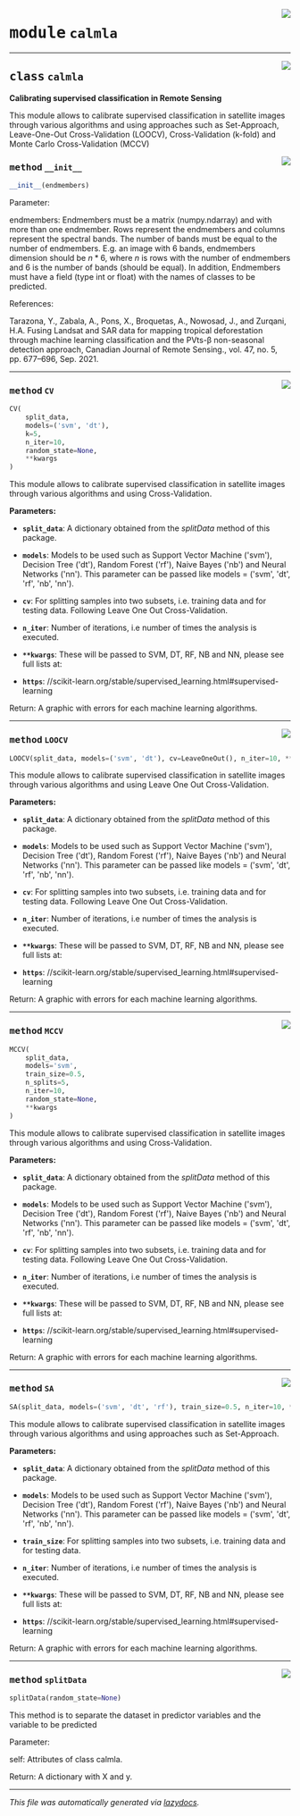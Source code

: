 <!-- markdownlint-disable -->

<a href="..\scikeo\calmla.py#L0"><img align="right" style="float:right;" src="https://img.shields.io/badge/-source-cccccc?style=flat-square"></a>

# <kbd>module</kbd> `calmla`






---

<a href="..\scikeo\calmla.py#L18"><img align="right" style="float:right;" src="https://img.shields.io/badge/-source-cccccc?style=flat-square"></a>

## <kbd>class</kbd> `calmla`
**Calibrating supervised classification in Remote Sensing** 

This module allows to calibrate supervised classification in satellite images through various algorithms and using approaches such as Set-Approach,  Leave-One-Out Cross-Validation (LOOCV), Cross-Validation (k-fold) and  Monte Carlo Cross-Validation (MCCV) 

<a href="..\scikeo\calmla.py#L27"><img align="right" style="float:right;" src="https://img.shields.io/badge/-source-cccccc?style=flat-square"></a>

### <kbd>method</kbd> `__init__`

```python
__init__(endmembers)
```

Parameter: 

 endmembers: Endmembers must be a matrix (numpy.ndarray) and with more than one endmember.   Rows represent the endmembers and columns represent the spectral bands.  The number of bands must be equal to the number of endmembers.  E.g. an image with 6 bands, endmembers dimension should be $n*6$, where $n$   is rows with the number of endmembers and 6 is the number of bands   (should be equal).  In addition, Endmembers must have a field (type int or float) with the names   of classes to be predicted. 

References: 

 Tarazona, Y., Zabala, A., Pons, X., Broquetas, A., Nowosad, J., and Zurqani, H.A.   Fusing Landsat and SAR data for mapping tropical deforestation through machine learning   classification and the PVts-β non-seasonal detection approach, Canadian Journal of Remote   Sensing., vol. 47, no. 5, pp. 677–696, Sep. 2021. 




---

<a href="..\scikeo\calmla.py#L321"><img align="right" style="float:right;" src="https://img.shields.io/badge/-source-cccccc?style=flat-square"></a>

### <kbd>method</kbd> `CV`

```python
CV(
    split_data,
    models=('svm', 'dt'),
    k=5,
    n_iter=10,
    random_state=None,
    **kwargs
)
```

This module allows to calibrate supervised classification in satellite images  through various algorithms and using Cross-Validation. 



**Parameters:**
 


 - <b>`split_data`</b>:  A dictionary obtained from the *splitData* method of this package. 


 - <b>`models`</b>:  Models to be used such as Support Vector Machine ('svm'), Decision Tree ('dt'), Random Forest ('rf'), Naive Bayes ('nb') and Neural Networks ('nn'). This parameter can be passed like models = ('svm', 'dt', 'rf', 'nb', 'nn'). 


 - <b>`cv`</b>:  For splitting samples into two subsets, i.e. training data and  for testing data. Following Leave One Out Cross-Validation. 


 - <b>`n_iter`</b>:  Number of iterations, i.e number of times the analysis is executed. 


 - <b>`**kwargs`</b>:  These will be passed to SVM, DT, RF, NB and NN, please see full lists at: 
 - <b>`https`</b>: //scikit-learn.org/stable/supervised_learning.html#supervised-learning 

Return:   A graphic with errors for each machine learning algorithms. 

---

<a href="..\scikeo\calmla.py#L223"><img align="right" style="float:right;" src="https://img.shields.io/badge/-source-cccccc?style=flat-square"></a>

### <kbd>method</kbd> `LOOCV`

```python
LOOCV(split_data, models=('svm', 'dt'), cv=LeaveOneOut(), n_iter=10, **kwargs)
```

This module allows to calibrate supervised classification in satellite images  through various algorithms and using Leave One Out Cross-Validation. 



**Parameters:**
 


 - <b>`split_data`</b>:  A dictionary obtained from the *splitData* method of this package. 


 - <b>`models`</b>:  Models to be used such as Support Vector Machine ('svm'), Decision Tree ('dt'), Random Forest ('rf'), Naive Bayes ('nb') and Neural Networks ('nn'). This parameter can be passed like models = ('svm', 'dt', 'rf', 'nb', 'nn'). 


 - <b>`cv`</b>:  For splitting samples into two subsets, i.e. training data and  for testing data. Following Leave One Out Cross-Validation. 


 - <b>`n_iter`</b>:  Number of iterations, i.e number of times the analysis is executed. 


 - <b>`**kwargs`</b>:  These will be passed to SVM, DT, RF, NB and NN, please see full lists at: 
 - <b>`https`</b>: //scikit-learn.org/stable/supervised_learning.html#supervised-learning 

Return:   A graphic with errors for each machine learning algorithms.  

---

<a href="..\scikeo\calmla.py#L422"><img align="right" style="float:right;" src="https://img.shields.io/badge/-source-cccccc?style=flat-square"></a>

### <kbd>method</kbd> `MCCV`

```python
MCCV(
    split_data,
    models='svm',
    train_size=0.5,
    n_splits=5,
    n_iter=10,
    random_state=None,
    **kwargs
)
```

This module allows to calibrate supervised classification in satellite images  through various algorithms and using Cross-Validation. 



**Parameters:**
 


 - <b>`split_data`</b>:  A dictionary obtained from the *splitData* method of this package. 


 - <b>`models`</b>:  Models to be used such as Support Vector Machine ('svm'), Decision Tree ('dt'), Random Forest ('rf'), Naive Bayes ('nb') and Neural Networks ('nn'). This parameter can be passed like models = ('svm', 'dt', 'rf', 'nb', 'nn'). 


 - <b>`cv`</b>:  For splitting samples into two subsets, i.e. training data and  for testing data. Following Leave One Out Cross-Validation. 


 - <b>`n_iter`</b>:  Number of iterations, i.e number of times the analysis is executed. 


 - <b>`**kwargs`</b>:  These will be passed to SVM, DT, RF, NB and NN, please see full lists at: 
 - <b>`https`</b>: //scikit-learn.org/stable/supervised_learning.html#supervised-learning 

Return:   A graphic with errors for each machine learning algorithms.  

---

<a href="..\scikeo\calmla.py#L99"><img align="right" style="float:right;" src="https://img.shields.io/badge/-source-cccccc?style=flat-square"></a>

### <kbd>method</kbd> `SA`

```python
SA(split_data, models=('svm', 'dt', 'rf'), train_size=0.5, n_iter=10, **kwargs)
```

This module allows to calibrate supervised classification in satellite images  through various algorithms and using approaches such as Set-Approach. 



**Parameters:**
 


 - <b>`split_data`</b>:  A dictionary obtained from the *splitData* method of this package. 


 - <b>`models`</b>:  Models to be used such as Support Vector Machine ('svm'), Decision Tree ('dt'), Random Forest ('rf'), Naive Bayes ('nb') and Neural Networks ('nn'). This parameter can be passed like models = ('svm', 'dt', 'rf', 'nb', 'nn'). 


 - <b>`train_size`</b>:  For splitting samples into two subsets, i.e. training data and  for testing data. 


 - <b>`n_iter`</b>:  Number of iterations, i.e number of times the analysis is executed. 


 - <b>`**kwargs`</b>:  These will be passed to SVM, DT, RF, NB and NN, please see full lists at: 
 - <b>`https`</b>: //scikit-learn.org/stable/supervised_learning.html#supervised-learning 

Return:   A graphic with errors for each machine learning algorithms. 

---

<a href="..\scikeo\calmla.py#L74"><img align="right" style="float:right;" src="https://img.shields.io/badge/-source-cccccc?style=flat-square"></a>

### <kbd>method</kbd> `splitData`

```python
splitData(random_state=None)
```

This method is to separate the dataset in predictor variables and the variable  to be predicted 

Parameter:  

 self: Attributes of class calmla. 

Return:  A dictionary with X and y. 




---

_This file was automatically generated via [lazydocs](https://github.com/ml-tooling/lazydocs)._
